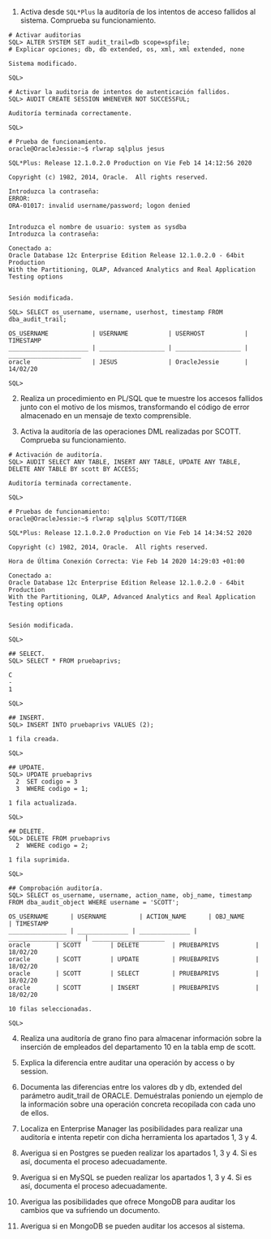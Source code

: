 1. Activa desde `SQL*Plus` la auditoría de los intentos de acceso fallidos al sistema. Comprueba su funcionamiento. 
~~~
# Activar auditorias
SQL> ALTER SYSTEM SET audit_trail=db scope=spfile;
# Explicar opciones; db, db extended, os, xml, xml extended, none

Sistema modificado.

SQL>

# Activar la auditoria de intentos de autenticación fallidos.
SQL> AUDIT CREATE SESSION WHENEVER NOT SUCCESSFUL;

Auditoría terminada correctamente.

SQL>

# Prueba de funcionamiento.
oracle@OracleJessie:~$ rlwrap sqlplus jesus

SQL*Plus: Release 12.1.0.2.0 Production on Vie Feb 14 14:12:56 2020

Copyright (c) 1982, 2014, Oracle.  All rights reserved.

Introduzca la contraseña: 
ERROR:
ORA-01017: invalid username/password; logon denied


Introduzca el nombre de usuario: system as sysdba
Introduzca la contraseña: 

Conectado a:
Oracle Database 12c Enterprise Edition Release 12.1.0.2.0 - 64bit Production
With the Partitioning, OLAP, Advanced Analytics and Real Application Testing options


Sesión modificada.

SQL> SELECT os_username, username, userhost, timestamp FROM dba_audit_trail;

OS_USERNAME            | USERNAME           | USERHOST           | TIMESTAMP
______________________ | __________________ | __________________ | ____________________
oracle                 | JESUS              | OracleJessie       | 14/02/20

SQL> 
~~~

2. Realiza un procedimiento en PL/SQL que te muestre los accesos fallidos junto con el motivo de los mismos, transformando el código de error almacenado en un mensaje de texto comprensible.

3. Activa la auditoría de las operaciones DML realizadas por SCOTT. Comprueba su funcionamiento.
~~~
# Activación de auditoría.
SQL> AUDIT SELECT ANY TABLE, INSERT ANY TABLE, UPDATE ANY TABLE, DELETE ANY TABLE BY scott BY ACCESS;

Auditoría terminada correctamente.

SQL>

# Pruebas de funcionamiento:
oracle@OracleJessie:~$ rlwrap sqlplus SCOTT/TIGER

SQL*Plus: Release 12.1.0.2.0 Production on Vie Feb 14 14:34:52 2020

Copyright (c) 1982, 2014, Oracle.  All rights reserved.

Hora de Última Conexión Correcta: Vie Feb 14 2020 14:29:03 +01:00

Conectado a:
Oracle Database 12c Enterprise Edition Release 12.1.0.2.0 - 64bit Production
With the Partitioning, OLAP, Advanced Analytics and Real Application Testing options


Sesión modificada.

SQL> 

## SELECT.
SQL> SELECT * FROM pruebaprivs;

C
-
1

SQL>

## INSERT.
SQL> INSERT INTO pruebaprivs VALUES (2);

1 fila creada.

SQL> 

## UPDATE.
SQL> UPDATE pruebaprivs
  2  SET codigo = 3
  3  WHERE codigo = 1;

1 fila actualizada.

SQL>

## DELETE.
SQL> DELETE FROM pruebaprivs
  2  WHERE codigo = 2;

1 fila suprimida.

SQL> 

## Comprobación auditoría.
SQL> SELECT os_username, username, action_name, obj_name, timestamp FROM dba_audit_object WHERE username = 'SCOTT';

OS_USERNAME	     | USERNAME 	    | ACTION_NAME	   | OBJ_NAME		  | TIMESTAMP
________________ | ______________ | ______________ | ____________________ | ____________________
oracle	     | SCOTT	    | DELETE         | PRUEBAPRIVS	        | 18/02/20
oracle	     | SCOTT	    | UPDATE         | PRUEBAPRIVS	        | 18/02/20
oracle	     | SCOTT	    | SELECT         | PRUEBAPRIVS	        | 18/02/20
oracle	     | SCOTT	    | INSERT         | PRUEBAPRIVS	        | 18/02/20

10 filas seleccionadas.

SQL> 
~~~

4. Realiza una auditoría de grano fino para almacenar información sobre la inserción de empleados del departamento 10 en la tabla emp de scott.

5. Explica la diferencia entre auditar una operación by access o by session.

6. Documenta las diferencias entre los valores db y db, extended del parámetro audit_trail de ORACLE. Demuéstralas poniendo un ejemplo de la información sobre una operación concreta
recopilada con cada uno de ellos.

7. Localiza en Enterprise Manager las posibilidades para realizar una auditoría e intenta repetir con dicha herramienta los apartados 1, 3 y 4.

8. Averigua si en Postgres se pueden realizar los apartados 1, 3 y 4. Si es así, documenta el proceso adecuadamente.

9. Averigua si en MySQL se pueden realizar los apartados 1, 3 y 4. Si es así, documenta el proceso adecuadamente.

10. Averigua las posibilidades que ofrece MongoDB para auditar los cambios que va sufriendo un documento.

11. Averigua si en MongoDB se pueden auditar los accesos al sistema.